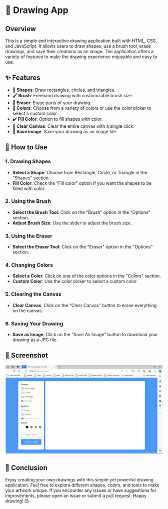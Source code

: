 # 🎨 Drawing App

## Overview

This is a simple and interactive drawing application built with HTML, CSS, and JavaScript. It allows users to draw shapes, use a brush tool, erase drawings, and save their creations as an image. The application offers a variety of features to make the drawing experience enjoyable and easy to use.

## ✨ Features

-   **🔳 Shapes**: Draw rectangles, circles, and triangles.
-   **🖌️ Brush**: Freehand drawing with customizable brush size.
-   **🧽 Eraser**: Erase parts of your drawing.
-   **🎨 Colors**: Choose from a variety of colors or use the color picker to select a custom color.
-   **✔️ Fill Color**: Option to fill shapes with color.
-   **🧹 Clear Canvas**: Clear the entire canvas with a single click.
-   **💾 Save Image**: Save your drawing as an image file.

## 🚀 How to Use

### 1. Drawing Shapes

-   **Select a Shape**: Choose from Rectangle, Circle, or Triangle in the "Shapes" section.
-   **Fill Color**: Check the "Fill color" option if you want the shapes to be filled with color.

### 2. Using the Brush

-   **Select the Brush Tool**: Click on the "Brush" option in the "Options" section.
-   **Adjust Brush Size**: Use the slider to adjust the brush size.

### 3. Using the Eraser

-   **Select the Eraser Tool**: Click on the "Eraser" option in the "Options" section.

### 4. Changing Colors

-   **Select a Color**: Click on one of the color options in the "Colors" section.
-   **Custom Color**: Use the color picker to select a custom color.

### 5. Clearing the Canvas

-   **Clear Canvas**: Click on the "Clear Canvas" button to erase everything on the canvas.

### 6. Saving Your Drawing

-   **Save as Image**: Click on the "Save As Image" button to download your drawing as a JPG file.

## 📸 Screenshot
![image](Drawing_app.png)

## 🎨 Conclusion

Enjoy creating your own drawings with this simple yet powerful drawing application. Feel free to explore different shapes, colors, and tools to make your artwork unique. If you encounter any issues or have suggestions for improvements, please open an issue or submit a pull request. Happy drawing! 😊